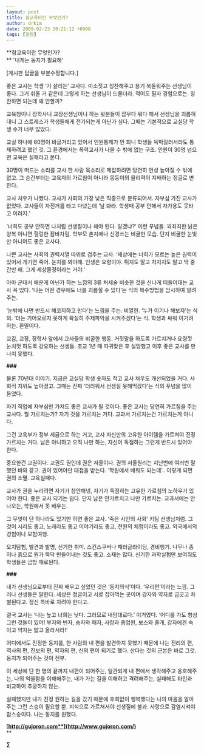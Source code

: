 ```yaml
---
layout: post
title: 참교육이란 무엇인가?
author: drkim
date: 2009-02-23 20:21:12 +0900
tags: [컬럼]
---
```

**참교육이란 무엇인가?  
** '내게는 동지가 필요해'

[게시판 답글을 부분수정합니다.]

좋은 교사는 학생 ‘기 살리는’ 교사다. 미소짓고 칭찬해주고 용기 북돋워주는 선생님이 좋다. 그거 쉬울 거 같은데 그렇게 하는 선생님이 드물더라. 적어도 필자 경험으로는. 칭찬하면 되는데 왜 안할까? 

교육청이니 장학사니 교장선생님이니 하는 윗분들이 잡무다 뭐다 해서 선생님을 괴롭혀대니 그 스트레스가 학생들에게 전가되는게 아닌가 싶다. 그때는 기본적으로 교실당 학생 수가 너무 많았다.

교실 하나에 60명이 바글거리고 있어서 인원통제가 안 되니 학생들 윽박질러서라도 통제하려고 했던 것. 그 환경에서는 폭력교사가 나올 수 밖에 없는 구조. 인원이 30명 넘으면 교육은 실패라고 본다. 

30명이 떠드는 소리를 교사 한 사람 목소리로 제압하려면 당연히 언성 높아질 수 밖에 없고. 그 순간부터는 교육자의 가르침이 아니라 몽둥이의 물리력이 지배하는 정글로 변한다.

교사 처우가 나빴다. 교사가 사회의 가장 낮은 직종으로 분류되어서. 자부심 가진 교사가 없었다. 교사들이 자전거를 타고 다녔는데 ‘날 봐라. 학생때 공부 안해서 자가용도 못타고 이러지.’

‘너희도 공부 안하면 나처럼 선생질이나 해야 된다. 알겠냐?’ 이런 푸념들. 꾀죄죄한 낡은 양복 아니면 헐렁한 잠바차림. 학부모 촌지에나 신경쓰는 비굴한 모습. 단지 비굴한 눈빛만 아니어도 좋은 교사다.

나쁜 교사는 사회의 권력서열 따위로 겁주는 교사. ‘세상에는 너희가 모르는 높은 권력이 있어서 개기면 죽어. 눈치를 봐야해. 인생은 요령이야. 튀지도 말고 처지지도 말고 딱 중간만 해. 그게 세상물정이라는 거야.’ 

아마 군대서 배운게 아닌가 하는 느낌의 3류 처세술 비슷한 것을 신나게 떠들어대는 교사 꼭 있다. ‘나는 어떤 경우에도 너를 괴롭힐 수 있다’는 식의 복수방법을 암시하여 알려주는. 

‘눈밖에 나면 반드시 해코지하고 만다’는 느낌을 주는. 비열한. ‘누가 이기나 해보자’는 식의. ‘더는 기어오르지 못하게 확실히 주제파악을 시켜주겠다’는 식. 학생과 싸워 이기려 하는. 환멸이다. 

교감, 교장, 장학사 앞에서 교사들의 비굴한 행동. 거짓말을 하도록 가르치거나 요령껏 눈치껏 하도록 강요하는 선생들. 초교 1년 때 따귀맞은 후 실망했고 이후 좋은 교사를 만나지 못했다.

**###**

물론 70년대 이야기. 지금은 교실당 학생 숫자도 적고 교사 처우도 개선되었을 거다. 사회적 지위도 높아졌고. 그때는 진짜 ‘더러워서 선생질 못해먹겠다’는 식의 푸념을 많이 들었다.

자기 직업에 자부심만 가져도 좋은 교사가 될 것이다. 좋은 교사는 당연히 가르침을 주는 교사다. 뭘 가르치는가? 자기 것을 가르치는 거다. 교과서 가르치는건 가르치는게 아니다.

그건 교육부가 정부 세금으로 하는 거고, 교사 자신만의 고유한 아이템을 가르쳐야 진정 가르치는 거다. 남은 아니하고 오직 나만 하는, 자신이 독점하는 그런게 반드시 있어야 한다. 

중요한건 교권이다. 교권도 권인데 권은 저울이다. 권의 저울원리는 지난번에 여러번 말했던 바와 같고. 권이 있어야만 대접을 받는다. ‘학원에서 배워도 되는데’.. 이렇게 되면 권의 소멸. 교육실패다.

교사가 권을 누리려면 자기가 창안해낸, 자기가 독점하는 고유한 가르침의 노하우가 있어야 한다. 좋은 교사 되기는 쉽다. 단지 남은 안가르치고 나만 가르치는. 교과서에는 안 나오는, 학원에서 못 배우는.

그 무엇이 단 하나라도 있기만 하면 좋은 교사. ‘죽은 시인의 사회’ 키팅 선생님처럼. 그것이 시라도 좋고, 노래라도 좋고 이야기라도 좋고, 전원의 체험이라도 좋고. 외국에서의 경험이나 모험여행.

오지탐험, 발견과 발명, 신기한 취미. 스킨스쿠버나 패러글라이딩, 경비행기. 나무나 종이나 흙으로 뭔가 뚝닥 만들어내는 것도 좋고. 소재는 많다. 신기한 과학실험만 보여줘도 학생들은 금방 매료된다.

**###**

내가 선생님으로부터 진짜 배우고 싶었던 것은 ‘동지의식’이다. ‘우리편’이라는 느낌. 그러나 선생들은 말한다. 세상은 정글이고 서로 잡아먹는 곳이며 강자와 약자로 금긋고 차별된다고. 정신 똑바로 차려야 한다고.

결국 교사는 ‘나는 높고 너희는 낮다. 그러므로 내맘대로다.’ 이거였다. ‘어디를 가도 항상 그런 것들이 있어! 부자와 빈자, 승자와 패자, 사장과 종업원, 보스와 졸개, 강자에겐 숙이고 약자는 밟고 올라서라!’ 

어디에서도 진정한 동지를, 한 사람의 내 편을 발견하지 못했기 때문에 나는 진리의 편, 역사의 편, 진보의 편, 약자의 편, 신의 편이 되기로 했다. 산다는 것의 근본은 바로 그것. 동지가 되어주는 것이 전부. 

이 세상에 단 한 명의 끝까지 내편이 되어주는, 일관되게 내 편에서 생각해주고 옹호해주는, 나의 억울함을 이해해주는, 내가 가는 길을 이해하고 격려해주는, 실패해도 타인과 비교하여 추궁하지 않는. 

실패했지만 내가 진정 원하는 길을 갔기 때문에 후회없이 행복했다는 나의 마음을 알아주는 그런 스승이 필요할 뿐. 지식으로 가르쳐서야 선생질에 불과. 사랑으로 감염시켜야 참스승이다. 나는 동지를 원했다.

[**http://gujoron.com**](http://www.gujoron.com/)**  
** 

**∑**